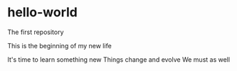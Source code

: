 # hello-world
The first repository

This is the beginning of my new life

It's time to learn something new
Things change and evolve
We must as well
